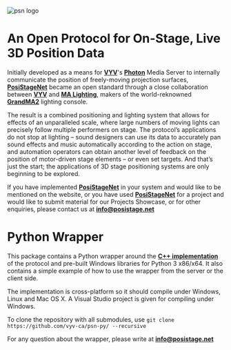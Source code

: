 ![psn logo](https://www.posistage.net/wp-content/uploads/thegem-logos/logo_6f12e80755dcd5d74ec129f475257f13_3x.png)

# An Open Protocol for On-Stage, Live 3D Position Data

Initially developed as a means for [**VYV**](https://www.vyv.ca)'s [**Photon**](https://www.vyv.ca/products/photon/) Media Server to internally communicate the position of freely-moving projection surfaces, [**PosiStageNet**](https://www.posistage.net/) became an open standard through a close collaboration between [**VYV**](https://www.vyv.ca) and [**MA Lighting**](https://www.malighting.com/), makers of the world-reknowned [**GrandMA2**](https://www.malighting.com/grandma2/) lighting console.

The result is a combined positioning and lighting system that allows for effects of an unparalleled scale, where large numbers of moving lights can precisely follow multiple performers on stage. The protocol’s applications do not stop at lighting – sound designers can use its data to accurately pan sound effects and music automatically according to the action on stage, and automation operators can obtain another level of feedback on the position of motor-driven stage elements – or even set targets. And that’s just the start; the applications of 3D stage positioning systems are only beginning to be explored.

If you have implemented [**PosiStageNet**](https://www.posistage.net/) in your system and would like to be mentioned on the website, or you have used [**PosiStageNet**](https://www.posistage.net/) for a project and would like to submit material for our Projects Showcase, or for other enquiries, please contact us at **info@posistage.net**

# Python Wrapper

This package contains a Python wrapper around the [**C++ implementation**](https://github.com/vyv-ca/psn-cpp) of the protocol and pre-built Windows libraries for Python 3 x86/x64. It also contains a simple example of how to use the wrapper from the server or the client side.

The implementation is cross-platform so it should compile under Windows, Linux and Mac OS X. A Visual Studio project is given for compiling under Windows.

To clone the repository with all submodules, use `git clone https://github.com/vyv-ca/psn-py/ --recursive`

For any question about the wrapper, please write at **info@posistage.net**
